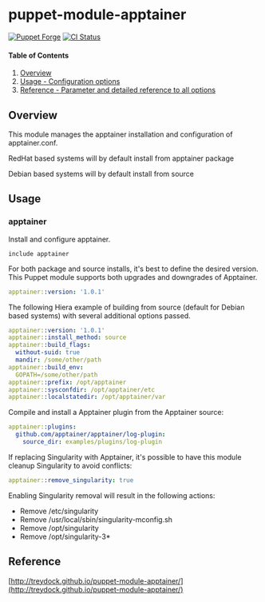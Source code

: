 # puppet-module-apptainer

[![Puppet Forge](http://img.shields.io/puppetforge/v/treydock/apptainer.svg)](https://forge.puppetlabs.com/treydock/apptainer)
[![CI Status](https://github.com/treydock/puppet-module-apptainer/workflows/CI/badge.svg?branch=master)](https://github.com/treydock/puppet-module-apptainer/actions?query=workflow%3ACI)

#### Table of Contents

1. [Overview](#overview)
2. [Usage - Configuration options](#usage)
3. [Reference - Parameter and detailed reference to all options](#reference)

## Overview

This module manages the apptainer installation and configuration of apptainer.conf.

RedHat based systems will by default install from apptainer package

Debian based systems will by default install from source

## Usage

### apptainer

Install and configure apptainer.

```puppet
include apptainer
```

For both package and source installs, it's best to define the desired version.
This Puppet module supports both upgrades and downgrades of Apptainer.

```yaml
apptainer::version: '1.0.1'
```

The following Hiera example of building from source (default for Debian based systems) with several additional options passed.

```yaml
apptainer::version: '1.0.1'
apptainer::install_method: source
apptainer::build_flags:
  without-suid: true
  mandir: /some/other/path
apptainer::build_env:
  GOPATH=/some/other/path
apptainer::prefix: /opt/apptainer
apptainer::sysconfdir: /opt/apptainer/etc
apptainer::localstatedir: /opt/apptainer/var
```

Compile and install a Apptainer plugin from the Apptainer source:

```yaml
apptainer::plugins:
  github.com/apptainer/apptainer/log-plugin:
    source_dir: examples/plugins/log-plugin
```

If replacing Singularity with Apptainer, it's possible to have this module cleanup Singularity to avoid conflicts:

```yaml
apptainer::remove_singularity: true
```

Enabling Singularity removal will result in the following actions:

* Remove /etc/singularity
* Remove /usr/local/sbin/singularity-mconfig.sh
* Remove /opt/singularity
* Remove /opt/singularity-3*

## Reference

[http://treydock.github.io/puppet-module-apptainer/](http://treydock.github.io/puppet-module-apptainer/)

